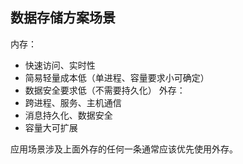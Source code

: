 ## 数据存储方案场景
内存：
* 快速访问、实时性
* 简易轻量成本低（单进程、容量要求小可确定）
* 数据安全要求低（不需要持久化）
外存：
* 跨进程、服务、主机通信
* 消息持久化、数据安全
* 容量大可扩展

应用场景涉及上面外存的任何一条通常应该优先使用外存。  
